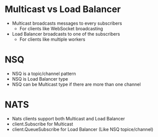 Multicast vs Load Balancer
=====
* Multicast broadcasts messages to every subscribers
    * For clients like WebSocket broadcasting
* Load Balancer broadcasts to one of the subscribers
    * For clients like multiple workers

NSQ
=====
* NSQ is a topic/channel pattern
* NSQ is Load Balancer type
* NSQ can be Multicast type if there are more than one channel

NATS
=====
* Nats clients support both Multicast and Load Balancer
* client.Subscribe for Multicast
* client.QueueSubscribe for Load Balancer (Like NSQ topice/channel)

